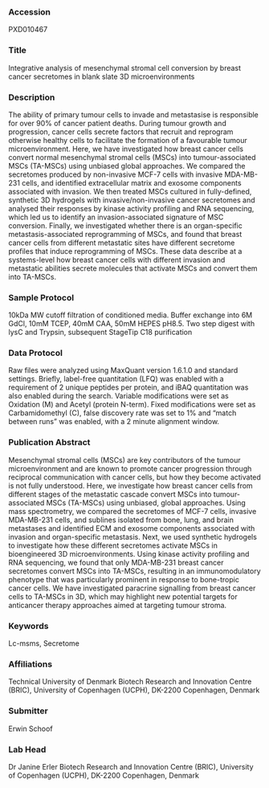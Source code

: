 ### Accession
PXD010467

### Title
Integrative analysis of mesenchymal stromal cell conversion by breast cancer secretomes in blank slate 3D microenvironments

### Description
The ability of primary tumour cells to invade and metastasise is responsible for over 90% of cancer patient deaths. During tumour growth and progression, cancer cells secrete factors that recruit and reprogram otherwise healthy cells to facilitate the formation of a favourable tumour microenvironment. Here, we have investigated how breast cancer cells convert normal mesenchymal stromal cells (MSCs) into tumour-associated MSCs (TA-MSCs) using unbiased global approaches. We compared the secretomes produced by non-invasive MCF-7 cells with invasive MDA-MB-231 cells, and identified extracellular matrix and exosome components associated with invasion. We then treated MSCs cultured in fully-defined, synthetic 3D hydrogels with invasive/non-invasive cancer secretomes and analysed their responses by kinase activity profiling and RNA sequencing, which led us to identify an invasion-associated signature of MSC conversion. Finally, we investigated whether there is an organ-specific metastasis-associated reprogramming of MSCs, and found that breast cancer cells from different metastatic sites have different secretome profiles that induce reprogramming of MSCs. These data describe at a systems-level how breast cancer cells with different invasion and metastatic abilities secrete molecules that activate MSCs and convert them into TA-MSCs.

### Sample Protocol
10kDa MW cutoff filtration of conditioned media. Buffer exchange into 6M GdCl, 10mM TCEP, 40mM CAA, 50mM HEPES pH8.5. Two step digest with lysC and Trypsin, subsequent StageTip C18 purification

### Data Protocol
Raw files were analyzed using MaxQuant version 1.6.1.0 and standard settings. Briefly, label-free quantitation (LFQ) was enabled with a requirement of 2 unique peptides per protein, and iBAQ quantitation was also enabled during the search. Variable modifications were set as Oxidation (M) and Acetyl (protein N-term). Fixed modifications were set as Carbamidomethyl (C), false discovery rate was set to 1% and “match between runs” was enabled, with a 2 minute alignment window.

### Publication Abstract
Mesenchymal stromal cells (MSCs) are key contributors of the tumour microenvironment and are known to promote cancer progression through reciprocal communication with cancer cells, but how they become activated is not fully understood. Here, we investigate how breast cancer cells from different stages of the metastatic cascade convert MSCs into tumour-associated MSCs (TA-MSCs) using unbiased, global approaches. Using mass spectrometry, we compared the secretomes of MCF-7 cells, invasive MDA-MB-231 cells, and sublines isolated from bone, lung, and brain metastases and identified ECM and exosome components associated with invasion and organ-specific metastasis. Next, we used synthetic hydrogels to investigate how these different secretomes activate MSCs in bioengineered 3D microenvironments. Using kinase activity profiling and RNA sequencing, we found that only MDA-MB-231 breast cancer secretomes convert MSCs into TA-MSCs, resulting in an immunomodulatory phenotype that was particularly prominent in response to bone-tropic cancer cells. We have investigated paracrine signalling from breast cancer cells to TA-MSCs in 3D, which may highlight new potential targets for anticancer therapy approaches aimed at targeting tumour stroma.

### Keywords
Lc-msms, Secretome

### Affiliations
Technical University of Denmark
Biotech Research and Innovation Centre (BRIC), University of Copenhagen (UCPH), DK-2200 Copenhagen, Denmark

### Submitter
Erwin Schoof

### Lab Head
Dr Janine Erler
Biotech Research and Innovation Centre (BRIC), University of Copenhagen (UCPH), DK-2200 Copenhagen, Denmark


